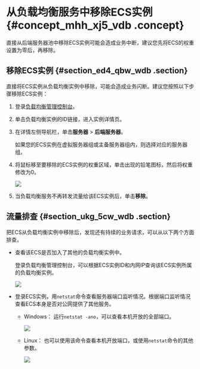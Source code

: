 # 从负载均衡服务中移除ECS实例 {#concept_mhh_xj5_vdb .concept}

直接从后端服务器池中移除ECS实例可能会造成业务中断，建议您先将ECS的权重设置为零后，再移除。

## 移除ECS实例 {#section_ed4_qbw_wdb .section}

直接将ECS实例从负载均衡实例中移除，可能会造成业务闪断。建议您按照以下步骤移除ECS实例：

1.  登录[负载均衡管理控制台](https://slbnew.console.aliyun.com/?spm=5176.2020520101.1002.d10slb.EUrBxg#/list/cn-hangzhou)。
2.  单击负载均衡实例的ID链接，进入实例详情页。
3.  在详情左侧导航栏，单击**服务器** \> **后端服务器**。

    如果您的ECS实例在虚拟服务器组或主备服务器组内，则选择对应的服务器组。

4.  将鼠标移至要移除的ECS实例的权重区域，单击出现的铅笔图标，然后将权重修改为0。

    ![](http://static-aliyun-doc.oss-cn-hangzhou.aliyuncs.com/assets/img/4166/3124_zh-CN.png)

5.  当负载均衡服务不再转发流量给该ECS实例后，单击**移除**。

## 流量排查 {#section_ukg_5cw_wdb .section}

把ECS从负载均衡实例中移除后，发现还有持续的业务请求，可以从以下两个方面排查。

-   查看该ECS是否加入了其他的负载均衡实例中。

    登录负载均衡管理控制台，可以根据ECS实例ID和内网IP查询该ECS实例所属的负载均衡实例。

    ![](http://static-aliyun-doc.oss-cn-hangzhou.aliyuncs.com/assets/img/4166/3126_zh-CN.png)

-   登录ECS实例，用`netstat`命令查看服务器端口监听情况。根据端口监听情况查看ECS本身是否对公网提供了其他服务。
    -   Windows： 运行`netstat -ano`，可以查看本机开放的全部端口。

        ![](http://static-aliyun-doc.oss-cn-hangzhou.aliyuncs.com/assets/img/4166/3130_zh-CN.png)

    -   Linux： 也可以使用该命令查看本机开放端口，或使用`netstat`命令的其他参数。

        ![](http://static-aliyun-doc.oss-cn-hangzhou.aliyuncs.com/assets/img/4166/3131_zh-CN.png)


